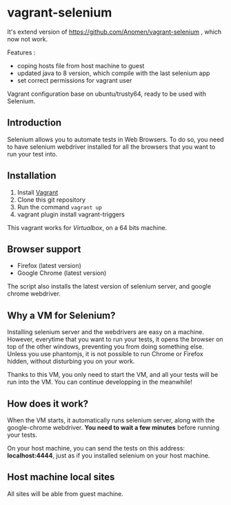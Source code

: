 # vagrant-selenium

It's extend version of https://github.com/Anomen/vagrant-selenium , which now not work.

Features :
- coping hosts file from host machine to guest
- updated java to 8 version, which compile with the last selenium app
- set correct permissions for vagrant user




Vagrant configuration base on ubuntu/trusty64, ready to be used with Selenium.

## Introduction

Selenium allows you to automate tests in Web Browsers. To do so, you need to have selenium webdriver installed for all the browsers that you want to run your test into.

## Installation

1. Install [Vagrant](https://www.vagrantup.com)
2. Clone this git repository
3. Run the command `vagrant up`
4. vagrant plugin install vagrant-triggers

This vagrant works for *Virtualbox*, on a 64 bits machine.

## Browser support

- Firefox (latest version)
- Google Chrome (latest version)

The script also installs the latest version of selenium server, and google chrome webdriver.

## Why a VM for Selenium?

Installing selenium server and the webdrivers are easy on a machine. However, everytime that you want to run your tests, it opens the browser on top of the other windows, preventing you from doing something else. Unless you use phantomjs, it is not possible to run Chrome or Firefox hidden, without disturbing you on your work.

Thanks to this VM, you only need to start the VM, and all your tests will be run into the VM. You can continue developping in the meanwhile!

## How does it work?

When the VM starts, it automatically runs selenium server, along with the google-chrome webdriver. **You need to wait a few minutes** before running your tests.

On your host machine, you can send the tests on this address: **localhost:4444**, just as if you installed selenium on your host machine.

## Host machine local sites

All sites will be able from guest machine.
